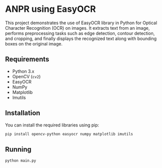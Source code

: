 # ANPR using EasyOCR

This project demonstrates the use of EasyOCR library in Python for Optical Character Recognition (OCR) on images. It extracts text from an image, performs preprocessing tasks such as edge detection, contour detection, and cropping, and finally displays the recognized text along with bounding boxes on the original image.

## Requirements

- Python 3.x
- OpenCV (`cv2`)
- EasyOCR
- NumPy
- Matplotlib
- Imutils

## Installation

You can install the required libraries using pip:

```bash
pip install opencv-python easyocr numpy matplotlib imutils
```

## Running 

```bash
python main.py
```